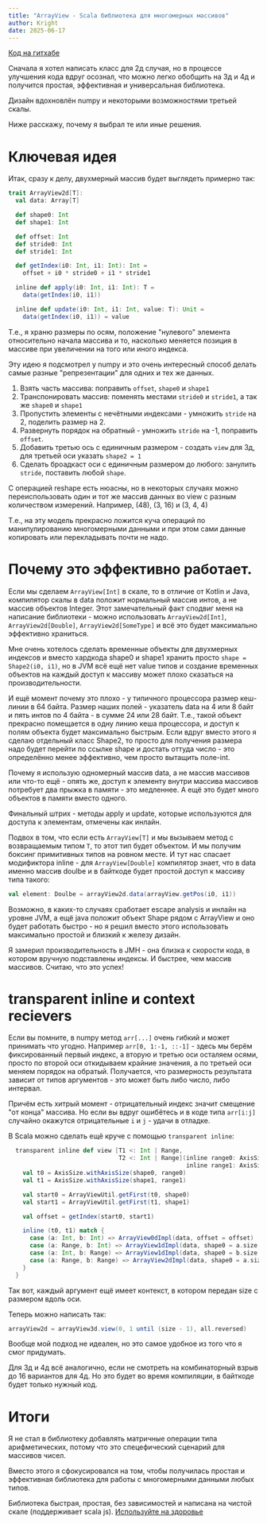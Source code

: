 ```yaml
---
title: "ArrayView - Scala библиотека для многомерных массивов"
author: Kright
date: 2025-06-17
---
```


[Код на гитхабе](https://github.com/Kright/ArrayView)

Сначала я хотел написать класс для 2д случая, но в процессе улучшения кода вдруг осознал, что можно легко обобщить на 3д и 4д и получится простая, эффективная и универсальная библиотека.

Дизайн вдохновлён numpy и некоторыми возможностями третьей скалы.

Ниже расскажу, почему я выбрал те или иные решения.

# Ключевая идея

Итак, сразу к делу, двухмерный массив будет выглядеть примерно так:

```Scala
trait ArrayView2d[T]:
  val data: Array[T]

  def shape0: Int
  def shape1: Int

  def offset: Int
  def stride0: Int
  def stride1: Int

  def getIndex(i0: Int, i1: Int): Int =
    offset + i0 * stride0 + i1 * stride1

  inline def apply(i0: Int, i1: Int): T =
    data(getIndex(i0, i1))

  inline def update(i0: Int, i1: Int, value: T): Unit =
    data(getIndex(i0, i1)) = value
```

Т.е., я храню размеры по осям, положение "нулевого" элемента относительно начала массива и то, насколько меняется позиция в массиве при увеличении на того или иного индекса.

Эту идею я подсмотрел у numpy и это очень интересный способ делать самые разные "репрезентации" для одних и тех же данных.

1. Взять часть массива: поправить `offset`, `shape0` и `shape1`
2. Транспонировать массив: поменять местами `stride0` и `stride1`, а так же `shape0` и `shape1`
3. Пропустить элементы с нечётными индексами - умножить `stride` на 2, поделить размер на 2.
4. Развернуть порядок на обратный - умножить `stride` на -1, поправить `offset`.
5. Добавить третью ось с единичным размером - создать `view` для 3д, для третьей оси указать `shape2 = 1`
6. Сделать броадкаст оси с единичным размером до любого: занулить `stride`, поставить любой `shape`.

С операцией reshape есть нюасны, но в некоторых случаях можно переиспользовать один и тот же массив данных во view с разным количеством измерений. Например, (48), (3, 16) и (3, 4, 4)

Т.е., на эту модель прекрасно ложится куча операций по манипулированию многомерными данными и при этом сами данные копировать или перекладывать почти не надо.

# Почему это эффективно работает.

Если мы сделаем `ArrayView[Int]` в скале, то в отличие от Kotlin и Java, компилятор скалы в data положит нормальный массив интов, а не массив объектов Integer. Этот замечательный факт сподвиг меня на написание библиотеки - можно использовать `ArrayView2d[Int]`, `ArrayView2d[Double]`, `ArrayView2d[SomeType]` и всё это будет максимально эффективно храниться.

Мне очень хотелось сделать временные объекты для двухмерных индексов и вместо хардкода shape0 и shape1 хранить просто `shape = Shape2(i0, i1)`, но в JVM всё ещё нет value типов и создание временных объектов на каждый доступ к массиву может плохо сказаться на производительности.

И ещё момент почему это плохо - у типичного процессора размер кеш-линии в 64 байта. Размер наших полей - указатель data на 4 или 8 байт и пять интов по 4 байта - в сумме 24 или 28 байт. Т.е., такой объект прекрасно помещается в одну линию кеша процессора, и доступ к полям объекта будет максимально быстрым. Если вдруг вместо этого я сделаю отдельный класс Shape2, то просто для получения размера надо будет перейти по ссылке shape и достать оттуда число - это определённо менее эффективно, чем просто вытащить поле-int.

Почему я использую одномерный массив data, а не массив массивов или что-то ещё - опять же, доступ к элементу внутри массива массивов потребует два прыжка в памяти - это медленнее. А ещё это будет много объектов в памяти вместо одного.

Финальный штрих - методы apply и update, которые используются для доступа к элементам, отмечены как инлайн.

Подвох в том, что если есть `ArrayView[T]` и мы вызываем метод с возвращаемым типом `T`, то этот тип будет объектом. И мы получим боксинг примитивных типов на ровном месте.
И тут нас спасает модификтора inline - для `ArrayView[Double]` компилятор знает, что в data именно массив doulbe и в байткоде будет простой доступ к массиву типа такого:

```Scala
val element: Doulbe = arrayView2d.data(arrayView.getPos(i0, i1))
```

Возможно, в каких-то случаях сработает escape analysis и инлайн на уровне JVM, а ещё java положит объект Shape рядом с ArrayView и оно будет работать быстро - но я решил вместо этого использовать максимально простой и близкий к железу дизайн.

Я замерил производительность в JMH - она близка к скорости кода, в котором вручную подставлены индексы. И быстрее, чем массив массивов. Считаю, что это успех!

# transparent inline и context recievers

Если вы помните, в numpy метод `arr[...]` очень гибкий и может принимать что угодно. Например `arr[0, 1:-1, ::-1]` - здесь мы берём фиксированный первый индекс, а вторую и третью оси осталяем осями, просто по второй оси откидываем крайние значения, а по третьей оси меняем порядок на обратый. Получается, что размерность результата зависит от типов аргументов - это может быть либо число, либо интервал.

Причём есть хитрый момент - отрицательный индекс значит смещение "от конца" массива. Но если вы вдруг ошибётесь и в коде типа `arr[i:j]` случайно окажутся отрицательные `i` и `j` - удачи в отладке.

В Scala можно сделать ещё круче c помощью `transparent inline`:

```Scala
  transparent inline def view [T1 <: Int | Range,
                               T2 <: Int | Range](inline range0: AxisSize.Size ?=> T1,
                                                  inline range1: AxisSize.Size ?=> T2) = {
    val t0 = AxisSize.withAxisSize(shape0, range0)
    val t1 = AxisSize.withAxisSize(shape1, range1)

    val start0 = ArrayViewUtil.getFirst(t0, shape0)
    val start1 = ArrayViewUtil.getFirst(t1, shape1)

    val offset = getIndex(start0, start1)

    inline (t0, t1) match {
      case (a: Int, b: Int) => ArrayView0dImpl(data, offset = offset)
      case (a: Range, b: Int) => ArrayView1dImpl(data, shape0 = a.size, offset = offset, stride0 = stride0 * a.step)
      case (a: Int, b: Range) => ArrayView1dImpl(data, shape0 = b.size, offset = offset, stride0 = stride1 * b.step)
      case (a: Range, b: Range) => ArrayView2dImpl(data, shape0 = a.size, shape1 = b.size, offset = offset, stride0 = stride0 * a.step, stride1 = stride1 * b.step)
    }
  }
```

Так вот, каждый аргумент ещё имеет контекст, в котором передан size с размером вдоль оси.

Теперь можно написать так:

```Scala
arrayView2d = arrayView3d.view(0, 1 until (size - 1), all.reversed)
```

Вообще мой подход не идеален, но это самое удобное из того что я смог придумать.

Для 3д и 4д всё аналогично, если не смотреть на комбинаторный взрыв до 16 вариантов для 4д. Но это будет во время компиляции, в байткоде будет только нужный код.

# Итоги

Я не стал в библиотеку добавлять матричные операции типа арифметических, потому что это спецефический сценарий для массивов чисел.

Вместо этого я сфокусировался на том, чтобы получилась простая и эффективная библиотека для работы с многомерными данными любых типов.

Библиотека быстрая, простая, без зависимостей и написана на чистой скале (поддерживает scala js). [Используйте на здоровье](https://github.com/Kright/ArrayView)






























